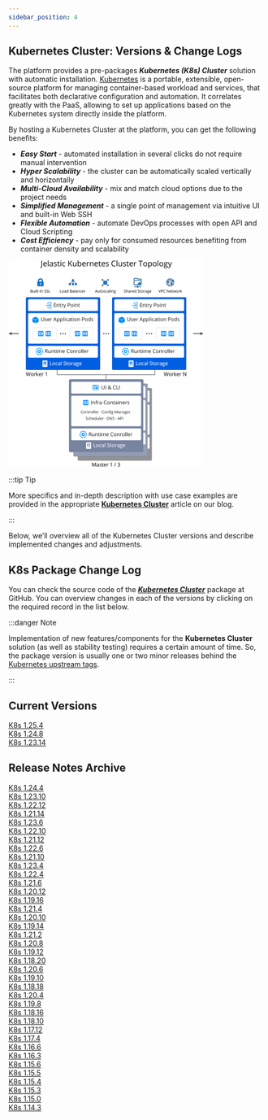 ```yaml
---
sidebar_position: 4
---
```


## Kubernetes Cluster: Versions & Change Logs
The platform provides a pre-packages ***Kubernetes (K8s) Cluster*** solution with automatic installation. [Kubernetes](1) is a portable, extensible, open-source platform for managing container-based workload and services, that facilitates both declarative configuration and automation. It correlates greatly with the PaaS, allowing to set up applications based on the Kubernetes system directly inside the platform.

By hosting a Kubernetes Cluster at the platform, you can get the following benefits:

- ***Easy Start*** - automated installation in several clicks do not require manual intervention
- ***Hyper Scalability*** - the cluster can be automatically scaled vertically and horizontally
- ***Multi-Cloud Availability*** - mix and match cloud options due to the project needs
- ***Simplified Management*** - a single point of management via intuitive UI and built-in Web SSH
- ***Flexible Automation*** - automate DevOps processes with open API and Cloud Scripting
- ***Cost Efficiency*** - pay only for consumed resources benefiting from container density and scalability

<div style={{
    display:'flex',
    justifyContent: 'center',
    margin: '0 0 1rem 0'
}}>

![Locale Dropdown](./img/ClusterVersions/01-kubernetes-cluster-topology.png)

</div>

:::tip Tip

More specifics and in-depth description with use case examples are provided in the appropriate **[Kubernetes Cluster](1)** article on our blog.

:::

Below, we’ll overview all of the Kubernetes Cluster versions and describe implemented changes and adjustments.

## K8s Package Change Log
You can check the source code of the ***[Kubernetes Cluster](1)*** package at GitHub. You can overview changes in each of the versions by clicking on the required record in the list below.

:::danger Note

Implementation of new features/components for the **Kubernetes Cluster** solution (as well as stability testing) requires a certain amount of time. So, the package version is usually one or two minor releases behind the [Kubernetes upstream tags](1).

:::

## Current Versions
[K8s 1.25.4](1) <br/>
[K8s 1.24.8](1) <br/>
[K8s 1.23.14](1) <br/>

## Release Notes Archive
[K8s 1.24.4](1) <br/>
[K8s 1.23.10](1) <br/>
[K8s 1.22.12](1) <br/>
[K8s 1.21.14](1) <br/>
[K8s 1.23.6](1) <br/>
[K8s 1.22.10](1) <br/>
[K8s 1.21.12](1) <br/>
[K8s 1.22.6](1) <br/>
[K8s 1.21.10](1) <br/>
[K8s 1.23.4](1) <br/>
[K8s 1.22.4](1) <br/>
[K8s 1.21.6](1) <br/>
[K8s 1.20.12](1) <br/>
[K8s 1.19.16](1) <br/>
[K8s 1.21.4](1) <br/>
[K8s 1.20.10](1) <br/>
[K8s 1.19.14](1) <br/>
[K8s 1.21.2](1) <br/>
[K8s 1.20.8](1) <br/>
[K8s 1.19.12](1) <br/>
[K8s 1.18.20](1) <br/>
[K8s 1.20.6](1) <br/>
[K8s 1.19.10](1) <br/>
[K8s 1.18.18](1) <br/>
[K8s 1.20.4](1) <br/>
[K8s 1.19.8](1) <br/>
[K8s 1.18.16](1) <br/>
[K8s 1.18.10](1) <br/>
[K8s 1.17.12](1) <br/>
[K8s 1.17.4](1) <br/>
[K8s 1.16.6](1) <br/>
[K8s 1.16.3](1) <br/>
[K8s 1.15.6](1) <br/>
[K8s 1.15.5](1) <br/>
[K8s 1.15.4](1) <br/>
[K8s 1.15.3](1) <br/>
[K8s 1.15.0](1) <br/>
[K8s 1.14.3](1) <br/>